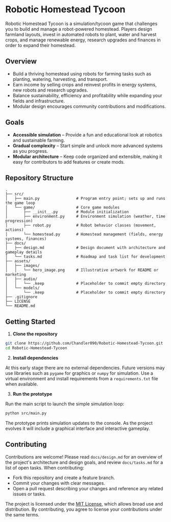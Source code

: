 # Robotic Homestead Tycoon

Robotic Homestead Tycoon is a simulation/tycoon game that challenges you to build and manage a robot-powered homestead. Players design farmland layouts, invest in automated robots to plant, water and harvest crops, and manage renewable energy, research upgrades and finances in order to expand their homestead.

## Overview

- Build a thriving homestead using robots for farming tasks such as planting, watering, harvesting, and transport.
- Earn income by selling crops and reinvest profits in energy systems, new robots and research upgrades.
- Balance sustainability, efficiency and profitability while expanding your fields and infrastructure.
- Modular design encourages community contributions and modifications.

## Goals

- **Accessible simulation** – Provide a fun and educational look at robotics and sustainable farming.
- **Gradual complexity** – Start simple and unlock more advanced systems as you progress.
- **Modular architecture** – Keep code organized and extensible, making it easy for contributors to add features or create mods.

## Repository Structure

```
.
├── src/
│   ├── main.py                # Program entry point; sets up and runs the game loop
│   └── game/                  # Core game modules
│       ├── __init__.py        # Module initialization
│       ├── environment.py     # Environment simulation (weather, time progression)
│       ├── robot.py           # Robot behavior classes (movement, actions)
│       └── homestead.py       # Homestead management (fields, energy systems, finances)
├── docs/
│   ├── design.md              # Design document with architecture and gameplay details
│   └── tasks.md               # Roadmap and task list for development
├── assets/
│   ├── images/
│   │   └── hero_image.png     # Illustrative artwork for README or marketing
│   ├── audio/
│   │   └── .keep              # Placeholder to commit empty directory
│   └── models/
│       └── .keep              # Placeholder to commit empty directory
├── .gitignore
├── LICENSE
└── README.md
```

## Getting Started

1. **Clone the repository**

```bash
git clone https://github.com/Chandler090/Robotic-Homestead-Tycoon.git
cd Robotic-Homestead-Tycoon
```

2. **Install dependencies**

At this early stage there are no external dependencies. Future versions may use libraries such as `pygame` for graphics or `numpy` for simulation. Use a virtual environment and install requirements from a `requirements.txt` file when available.

3. **Run the prototype**

Run the main script to launch the simple simulation loop:

```bash
python src/main.py
```

The prototype prints simulation updates to the console. As the project evolves it will include a graphical interface and interactive gameplay.

## Contributing

Contributions are welcome! Please read `docs/design.md` for an overview of the project's architecture and design goals, and review `docs/tasks.md` for a list of open tasks. When contributing:

- Fork this repository and create a feature branch.
- Commit your changes with clear messages.
- Open a pull request describing your changes and reference any related issues or tasks.

The project is licensed under the [MIT License](LICENSE), which allows broad use and distribution. By contributing, you agree to license your contributions under the same terms.
